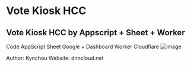 # Vote Kiosk HCC
Vote Kiosk HCC by Appscript + Sheet + Worker
----------------------------------
Code AppScript
Sheet Google + Dashboard
Worker Cloudflare
![image](https://github.com/user-attachments/assets/22a1675f-7242-4871-b147-6bf5698aac35)

Author: Kynchou
Website: dnncloud.net
